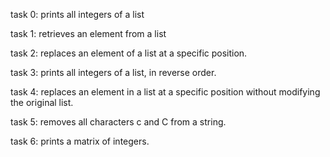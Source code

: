 task 0: prints all integers of a list

task 1: retrieves an element from a list

task 2: replaces an element of a list at a specific position.

task 3: prints all integers of a list, in reverse order.

task 4: replaces an element in a list at a specific position without modifying the original list.

task 5: removes all characters c and C from a string.

task 6: prints a matrix of integers.